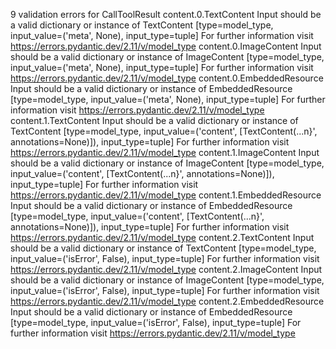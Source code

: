 9 validation errors for CallToolResult
content.0.TextContent
  Input should be a valid dictionary or instance of TextContent [type=model_type, input_value=('meta', None), input_type=tuple]
    For further information visit https://errors.pydantic.dev/2.11/v/model_type
content.0.ImageContent
  Input should be a valid dictionary or instance of ImageContent [type=model_type, input_value=('meta', None), input_type=tuple]
    For further information visit https://errors.pydantic.dev/2.11/v/model_type
content.0.EmbeddedResource
  Input should be a valid dictionary or instance of EmbeddedResource [type=model_type, input_value=('meta', None), input_type=tuple]
    For further information visit https://errors.pydantic.dev/2.11/v/model_type
content.1.TextContent
  Input should be a valid dictionary or instance of TextContent [type=model_type, input_value=('content', [TextContent(...n}', annotations=None)]), input_type=tuple]
    For further information visit https://errors.pydantic.dev/2.11/v/model_type
content.1.ImageContent
  Input should be a valid dictionary or instance of ImageContent [type=model_type, input_value=('content', [TextContent(...n}', annotations=None)]), input_type=tuple]
    For further information visit https://errors.pydantic.dev/2.11/v/model_type
content.1.EmbeddedResource
  Input should be a valid dictionary or instance of EmbeddedResource [type=model_type, input_value=('content', [TextContent(...n}', annotations=None)]), input_type=tuple]
    For further information visit https://errors.pydantic.dev/2.11/v/model_type
content.2.TextContent
  Input should be a valid dictionary or instance of TextContent [type=model_type, input_value=('isError', False), input_type=tuple]
    For further information visit https://errors.pydantic.dev/2.11/v/model_type
content.2.ImageContent
  Input should be a valid dictionary or instance of ImageContent [type=model_type, input_value=('isError', False), input_type=tuple]
    For further information visit https://errors.pydantic.dev/2.11/v/model_type
content.2.EmbeddedResource
  Input should be a valid dictionary or instance of EmbeddedResource [type=model_type, input_value=('isError', False), input_type=tuple]
    For further information visit https://errors.pydantic.dev/2.11/v/model_type